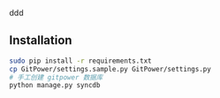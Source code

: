 ddd

## Installation

```bash
sudo pip install -r requirements.txt
cp GitPower/settings.sample.py GitPower/settings.py
# 手工创建 gitpower 数据库
python manage.py syncdb
```
